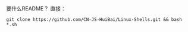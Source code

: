 要什么README？ 直接：
```shell
git clone https://github.com/CN-JS-HuiBai/Linux-Shells.git && bash *.sh
```
